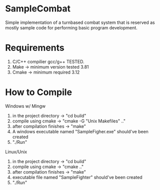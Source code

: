 # SampleCombat
Simple implementation of a turnbased combat system that is reserved as mostly sample code
for performing basic program development.

# Requirements
1. C/C++ compilier
  gcc/g++ TESTED.
2. Make -> minimum version tested 3.81
3. Cmake -> minimum required 3.12

# How to Compile
Windows w/ Mingw
1. in the project directory -> "cd build"
2. compile using cmake -> "cmake -G "Unix Makefiles" .."
3. after compilation finishes -> "make"
4. A windows executable named "SampleFigher.exe" should've been created
5. "./Run"

Linux/Unix
1. in the project directory -> "cd build"
2. compile using cmake -> "cmake .."
3. after compilation finishes -> "make"
4. executable file named "SampleFighter" should've been created
5. "./Run"

